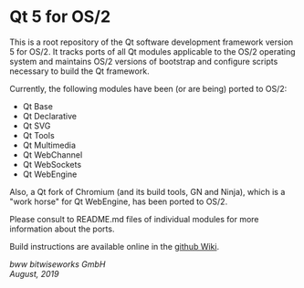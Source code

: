 # Qt 5 for OS/2

This is a root repository of the Qt software development framework version 5 for OS/2. It tracks ports of all Qt modules applicable to the OS/2 operating system and maintains OS/2 versions of bootstrap and configure scripts necessary to build the Qt framework.

Currently, the following modules have been (or are being) ported to OS/2:

* Qt Base
* Qt Declarative
* Qt SVG
* Qt Tools
* Qt Multimedia
* Qt WebChannel
* Qt WebSockets
* Qt WebEngine

Also, a Qt fork of Chromium (and its build tools, GN and Ninja), which is a "work horse" for Qt WebEngine, has been ported to OS/2.

Please consult to README.md files of individual modules for more information about the ports.

Build instructions are available online in the [github Wiki](https://github.com/bitwiseworks/qt5-os2/wiki/Developers#building-qt).

*bww bitwiseworks GmbH\
August, 2019*
